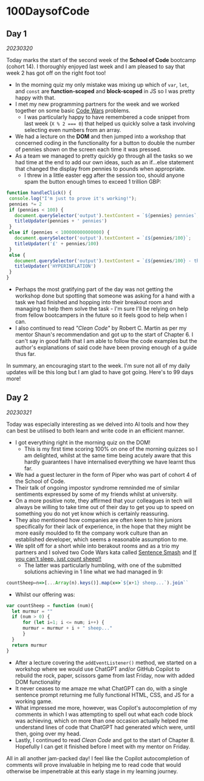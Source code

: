 # 100DaysofCode

## Day 1
*20230320*

Today marks the start of the second week of the **School of Code** bootcamp (cohort 14). I thoroughly enjoyed last week and I am pleased to say that week 2 has got off on the right foot too!

- In the morning quiz my only mistake was mixing up which of `var`, `let`, and `const` are **function-scoped** and **block-scoped** in JS so I was pretty happy with that.
- I met my new programming partners for the week and we worked together on some basic [Code Wars](https://www.codewars.com) problems.
  - I was particularly happy to have remembered a code snippet from last week (`X % 2 === 0`) that helped us quickly solve a task involving selecting even numbers from an array.
- We had a lecture on the **DOM** and then jumped into a workshop that concerned coding in the functionality for a button to double the number of pennies shown on the screen each time it was pressed.
- As a team we managed to pretty quickly go through all the tasks so we had time at the end to add our own ideas, such as an if...else statement that changed the display from pennies to pounds when appropriate.
  - I threw in a little easter egg after the session too, should anyone spam the button enough times to exceed 1 trillion GBP:
  
 ```js
 function handleClick() {
  console.log("I'm just to prove it's working!");
  pennies *= 2
  if (pennies < 100) {
    document.querySelector('output').textContent = `${pennies} pennies`;
    titleUpdater(pennies + ' pennies')
  }
  else if (pennies < 100000000000000) {
    document.querySelector('output').textContent = `£${pennies/100}`;
    titleUpdater('£' + pennies/100)
  }
  else {
    document.querySelector('output').textContent = `£${pennies/100} - the country has entered hyperinflation 😭😭😭`;
    titleUpdater('HYPERINFLATION')
  }
}
```
- Perhaps the most gratifying part of the day was not getting the workshop done but spotting that someone was asking for a hand with a task we had finished and hopping into their breakout room and managing to help them solve the task - I'm sure I'll be relying on help from fellow bootcampers in the future so it feels good to help when I can.
- I also continued to read *"Clean Code"* by Robert C. Martin as per my mentor Shaun's recommendation and got up to the start of Chapter 6. I can't say in good faith that I am able to follow the code examples but the author's explanations of said code have been proving enough of a guide thus far.

In summary, an encouraging start to the week. I'm sure not all of my daily updates will be this long but I am glad to have got going. Here's to 99 days more!

## Day 2
*20230321*

Today was especially interesting as we delved into AI tools and how they can best be utilised to both learn and write code in an efficient manner.

- I got everything right in the morning quiz on the DOM!
  - This is my first time scoring 100% on one of the morning quizzes so I am delighted, whilst at the same time being acutely aware that this hardly guarantees I have internalised everything we have learnt thus far.
- We had a guest lecturer in the form of Piper who was part of cohort 4 of the School of Code.
- Their talk of ongoing impostor syndrome remninded me of similar sentiments expressed by some of my friends whilst at university.
- On a more positive note, they affirmed that your colleagues in tech will always be willing to take time out of their day to get you up to speed on something you do not yet know which is certainly reassuring.
- They also mentioned how companies are often keen to hire juniors specifically for their lack of experience, in the hope that they might be more easily moulded to fit the company work culture than an established developer, which seems a reasonable assumption to me.
- We split off for a short while into berakout rooms and as a trio my partners and I solved two Code Wars kata called [Sentence Smash](https://www.codewars.com/kata/53dc23c68a0c93699800041d/train/javascript) and [If you can't sleep, just count sheep!!](https://www.codewars.com/kata/5b077ebdaf15be5c7f000077/train/javascript)
  - The latter was particularly humbling, with one of the submitted solutions achieving in 1 line what we had managed in 9:
```js
countSheep=n=>[...Array(n).keys()].map(x=>`${x+1} sheep...`).join``
```
  - Whilst our offering was:
```js
var countSheep = function (num){
  let murmur = ""
  if (num > 0) {
	  for (let i=1; i <= num; i++) {
	  murmur = murmur + i + " sheep..."
	  }
  }
  return murmur
}
```
- After a lecture covering the `addEventListener()` method, we started on a workshop where we would use ChatGPT and/or GitHub Copilot to rebuild the rock, paper, scissors game from last Friday, now with added DOM functionality
- It never ceases to me amaze me what ChatGPT can do, with a single sentence prompt returning me fully functional HTML, CSS, and JS for a working game.
- What impressed me more, however, was Copilot's autocompletion of my comments in which I was attempting to spell out what each code block was achieving, which on more than one occasion actually helped me understand lines of code that ChatGPT had generated which were, until then, going over my head.
- Lastly, I continued to read *Clean Code* and got to the start of Chapter 8. Hopefully I can get it finished before I meet with my mentor on Friday.

All in all another jam-packed day! I feel like the Copilot autocompletion of comments will prove invaluable in helping me to read code that would otherwise be impenetrable at this early stage in my learning journey.
